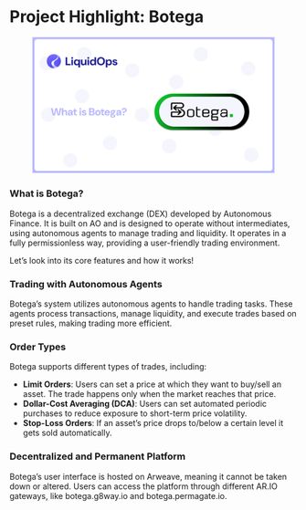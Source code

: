 # Project Highlight: Botega

<figure><img src=".gitbook/assets/Botega.png" alt=""><figcaption></figcaption></figure>

### What is Botega?

Botega is a decentralized exchange (DEX) developed by Autonomous Finance. It is built on AO and is designed to operate without intermediates, using autonomous agents to manage trading and liquidity. It operates in a fully permissionless way, providing a user-friendly trading environment.

Let’s look into its core features and how it works!

### Trading with Autonomous Agents

Botega’s system utilizes autonomous agents to handle trading tasks. These agents process transactions, manage liquidity, and execute trades based on preset rules, making trading more efficient.

### Order Types

Botega supports different types of trades, including:

* **Limit Orders**: Users can set a price at which they want to buy/sell an asset. The trade happens only when the market reaches that price.
* **Dollar-Cost Averaging (DCA)**: Users can set automated periodic purchases to reduce exposure to short-term price volatility.
* **Stop-Loss Orders**: If an asset’s price drops to/below a certain level it gets sold automatically.

### Decentralized and Permanent Platform

Botega’s user interface is hosted on Arweave, meaning it cannot be taken down or altered. Users can access the platform through different AR.IO gateways, like botega.g8way.io and botega.permagate.io.
